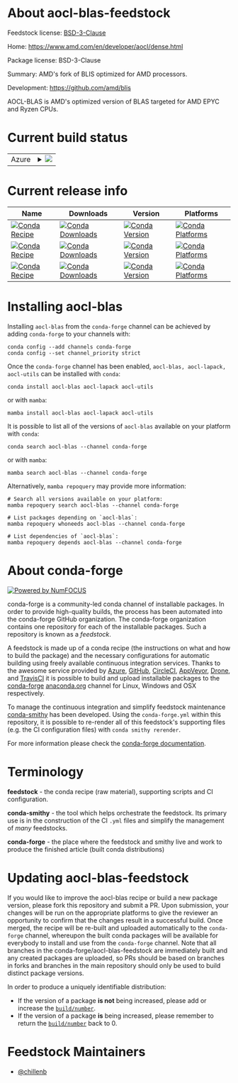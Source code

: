 About aocl-blas-feedstock
=========================

Feedstock license: [BSD-3-Clause](https://github.com/conda-forge/aocl-blas-feedstock/blob/main/LICENSE.txt)

Home: https://www.amd.com/en/developer/aocl/dense.html

Package license: BSD-3-Clause

Summary: AMD's fork of BLIS optimized for AMD processors.

Development: https://github.com/amd/blis

AOCL-BLAS is AMD's optimized version of BLAS targeted for AMD EPYC and Ryzen CPUs.

Current build status
====================


<table>
    
  <tr>
    <td>Azure</td>
    <td>
      <details>
        <summary>
          <a href="https://dev.azure.com/conda-forge/feedstock-builds/_build/latest?definitionId=26393&branchName=main">
            <img src="https://dev.azure.com/conda-forge/feedstock-builds/_apis/build/status/aocl-blas-feedstock?branchName=main">
          </a>
        </summary>
        <table>
          <thead><tr><th>Variant</th><th>Status</th></tr></thead>
          <tbody><tr>
              <td>linux_64</td>
              <td>
                <a href="https://dev.azure.com/conda-forge/feedstock-builds/_build/latest?definitionId=26393&branchName=main">
                  <img src="https://dev.azure.com/conda-forge/feedstock-builds/_apis/build/status/aocl-blas-feedstock?branchName=main&jobName=linux&configuration=linux%20linux_64_" alt="variant">
                </a>
              </td>
            </tr><tr>
              <td>osx_64</td>
              <td>
                <a href="https://dev.azure.com/conda-forge/feedstock-builds/_build/latest?definitionId=26393&branchName=main">
                  <img src="https://dev.azure.com/conda-forge/feedstock-builds/_apis/build/status/aocl-blas-feedstock?branchName=main&jobName=osx&configuration=osx%20osx_64_" alt="variant">
                </a>
              </td>
            </tr><tr>
              <td>win_64</td>
              <td>
                <a href="https://dev.azure.com/conda-forge/feedstock-builds/_build/latest?definitionId=26393&branchName=main">
                  <img src="https://dev.azure.com/conda-forge/feedstock-builds/_apis/build/status/aocl-blas-feedstock?branchName=main&jobName=win&configuration=win%20win_64_" alt="variant">
                </a>
              </td>
            </tr>
          </tbody>
        </table>
      </details>
    </td>
  </tr>
</table>

Current release info
====================

| Name | Downloads | Version | Platforms |
| --- | --- | --- | --- |
| [![Conda Recipe](https://img.shields.io/badge/recipe-aocl--blas-green.svg)](https://anaconda.org/conda-forge/aocl-blas) | [![Conda Downloads](https://img.shields.io/conda/dn/conda-forge/aocl-blas.svg)](https://anaconda.org/conda-forge/aocl-blas) | [![Conda Version](https://img.shields.io/conda/vn/conda-forge/aocl-blas.svg)](https://anaconda.org/conda-forge/aocl-blas) | [![Conda Platforms](https://img.shields.io/conda/pn/conda-forge/aocl-blas.svg)](https://anaconda.org/conda-forge/aocl-blas) |
| [![Conda Recipe](https://img.shields.io/badge/recipe-aocl--lapack-green.svg)](https://anaconda.org/conda-forge/aocl-lapack) | [![Conda Downloads](https://img.shields.io/conda/dn/conda-forge/aocl-lapack.svg)](https://anaconda.org/conda-forge/aocl-lapack) | [![Conda Version](https://img.shields.io/conda/vn/conda-forge/aocl-lapack.svg)](https://anaconda.org/conda-forge/aocl-lapack) | [![Conda Platforms](https://img.shields.io/conda/pn/conda-forge/aocl-lapack.svg)](https://anaconda.org/conda-forge/aocl-lapack) |
| [![Conda Recipe](https://img.shields.io/badge/recipe-aocl--utils-green.svg)](https://anaconda.org/conda-forge/aocl-utils) | [![Conda Downloads](https://img.shields.io/conda/dn/conda-forge/aocl-utils.svg)](https://anaconda.org/conda-forge/aocl-utils) | [![Conda Version](https://img.shields.io/conda/vn/conda-forge/aocl-utils.svg)](https://anaconda.org/conda-forge/aocl-utils) | [![Conda Platforms](https://img.shields.io/conda/pn/conda-forge/aocl-utils.svg)](https://anaconda.org/conda-forge/aocl-utils) |

Installing aocl-blas
====================

Installing `aocl-blas` from the `conda-forge` channel can be achieved by adding `conda-forge` to your channels with:

```
conda config --add channels conda-forge
conda config --set channel_priority strict
```

Once the `conda-forge` channel has been enabled, `aocl-blas, aocl-lapack, aocl-utils` can be installed with `conda`:

```
conda install aocl-blas aocl-lapack aocl-utils
```

or with `mamba`:

```
mamba install aocl-blas aocl-lapack aocl-utils
```

It is possible to list all of the versions of `aocl-blas` available on your platform with `conda`:

```
conda search aocl-blas --channel conda-forge
```

or with `mamba`:

```
mamba search aocl-blas --channel conda-forge
```

Alternatively, `mamba repoquery` may provide more information:

```
# Search all versions available on your platform:
mamba repoquery search aocl-blas --channel conda-forge

# List packages depending on `aocl-blas`:
mamba repoquery whoneeds aocl-blas --channel conda-forge

# List dependencies of `aocl-blas`:
mamba repoquery depends aocl-blas --channel conda-forge
```


About conda-forge
=================

[![Powered by
NumFOCUS](https://img.shields.io/badge/powered%20by-NumFOCUS-orange.svg?style=flat&colorA=E1523D&colorB=007D8A)](https://numfocus.org)

conda-forge is a community-led conda channel of installable packages.
In order to provide high-quality builds, the process has been automated into the
conda-forge GitHub organization. The conda-forge organization contains one repository
for each of the installable packages. Such a repository is known as a *feedstock*.

A feedstock is made up of a conda recipe (the instructions on what and how to build
the package) and the necessary configurations for automatic building using freely
available continuous integration services. Thanks to the awesome service provided by
[Azure](https://azure.microsoft.com/en-us/services/devops/), [GitHub](https://github.com/),
[CircleCI](https://circleci.com/), [AppVeyor](https://www.appveyor.com/),
[Drone](https://cloud.drone.io/welcome), and [TravisCI](https://travis-ci.com/)
it is possible to build and upload installable packages to the
[conda-forge](https://anaconda.org/conda-forge) [anaconda.org](https://anaconda.org/)
channel for Linux, Windows and OSX respectively.

To manage the continuous integration and simplify feedstock maintenance
[conda-smithy](https://github.com/conda-forge/conda-smithy) has been developed.
Using the ``conda-forge.yml`` within this repository, it is possible to re-render all of
this feedstock's supporting files (e.g. the CI configuration files) with ``conda smithy rerender``.

For more information please check the [conda-forge documentation](https://conda-forge.org/docs/).

Terminology
===========

**feedstock** - the conda recipe (raw material), supporting scripts and CI configuration.

**conda-smithy** - the tool which helps orchestrate the feedstock.
                   Its primary use is in the construction of the CI ``.yml`` files
                   and simplify the management of *many* feedstocks.

**conda-forge** - the place where the feedstock and smithy live and work to
                  produce the finished article (built conda distributions)


Updating aocl-blas-feedstock
============================

If you would like to improve the aocl-blas recipe or build a new
package version, please fork this repository and submit a PR. Upon submission,
your changes will be run on the appropriate platforms to give the reviewer an
opportunity to confirm that the changes result in a successful build. Once
merged, the recipe will be re-built and uploaded automatically to the
`conda-forge` channel, whereupon the built conda packages will be available for
everybody to install and use from the `conda-forge` channel.
Note that all branches in the conda-forge/aocl-blas-feedstock are
immediately built and any created packages are uploaded, so PRs should be based
on branches in forks and branches in the main repository should only be used to
build distinct package versions.

In order to produce a uniquely identifiable distribution:
 * If the version of a package **is not** being increased, please add or increase
   the [``build/number``](https://docs.conda.io/projects/conda-build/en/latest/resources/define-metadata.html#build-number-and-string).
 * If the version of a package **is** being increased, please remember to return
   the [``build/number``](https://docs.conda.io/projects/conda-build/en/latest/resources/define-metadata.html#build-number-and-string)
   back to 0.

Feedstock Maintainers
=====================

* [@chillenb](https://github.com/chillenb/)

